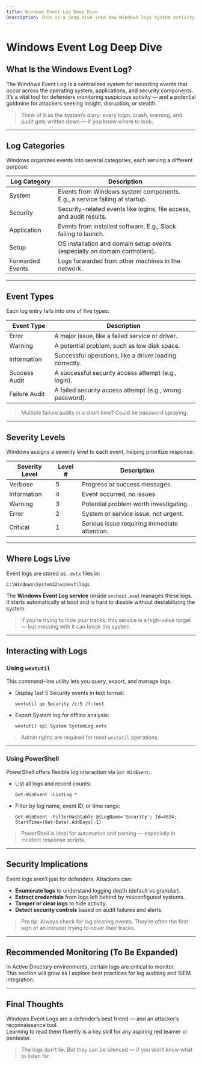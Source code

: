 ```yaml
---
title: Windows Event Log Deep Dive  
Description: This is a deep dive into how Windows logs system activity, how to interact with it, and why it matters for defenders and attackers alike.  
---
```


# Windows Event Log Deep Dive

## What Is the Windows Event Log?

The Windows Event Log is a centralized system for recording events that occur across the operating system, applications, and security components.  
It’s a vital tool for defenders monitoring suspicious activity — and a potential goldmine for attackers seeking insight, disruption, or stealth.

> Think of it as the system’s diary: every login, crash, warning, and audit gets written down — if you know where to look.

---

## Log Categories

Windows organizes events into several categories, each serving a different purpose:

| Log Category       | Description                                                                 |
|--------------------|------------------------------------------------------------------------------|
| System             | Events from Windows system components. E.g., a service failing at startup.  |
| Security           | Security-related events like logins, file access, and audit results.        |
| Application        | Events from installed software. E.g., Slack failing to launch.              |
| Setup              | OS installation and domain setup events (especially on domain controllers). |
| Forwarded Events   | Logs forwarded from other machines in the network.                          |

---

## Event Types

Each log entry falls into one of five types:

| Event Type     | Description                                                                 |
|----------------|------------------------------------------------------------------------------|
| Error          | A major issue, like a failed service or driver.                             |
| Warning        | A potential problem, such as low disk space.                                |
| Information    | Successful operations, like a driver loading correctly.                     |
| Success Audit  | A successful security access attempt (e.g., login).                         |
| Failure Audit  | A failed security access attempt (e.g., wrong password).                    |

> Multiple failure audits in a short time? Could be password spraying.

---

## Severity Levels

Windows assigns a severity level to each event, helping prioritize response:

| Severity Level | Level # | Description                                                         |
|----------------|---------|----------------------------------------------------------------------|
| Verbose        | 5       | Progress or success messages.                                       |
| Information    | 4       | Event occurred, no issues.                                          |
| Warning        | 3       | Potential problem worth investigating.                              |
| Error          | 2       | System or service issue, not urgent.                                |
| Critical       | 1       | Serious issue requiring immediate attention.                        |

---

## Where Logs Live

Event logs are stored as `.evtx` files in:

`C:\Windows\System32\winevt\logs`


The **Windows Event Log service** (inside `svchost.exe`) manages these logs.  
It starts automatically at boot and is hard to disable without destabilizing the system.

> If you’re trying to hide your tracks, this service is a high-value target — but messing with it can break the system.

---

## Interacting with Logs

### Using `wevtutil`

This command-line utility lets you query, export, and manage logs.

- Display last 5 Security events in text format:  

  `wevtutil qe Security /c:5 /f:text`

- Export System log for offline analysis:  

  `wevtutil epl System SystemLog.evtx`

> Admin rights are required for most `wevtutil` operations.

---

### Using PowerShell

PowerShell offers flexible log interaction via `Get-WinEvent`.

- List all logs and record counts:  

  `Get-WinEvent -ListLog *`

- Filter by log name, event ID, or time range:  

  `Get-WinEvent -FilterHashtable @{LogName='Security'; Id=4624; StartTime=(Get-Date).AddDays(-1)`

> PowerShell is ideal for automation and parsing — especially in incident response scripts.

---

## Security Implications

Event logs aren’t just for defenders. Attackers can:

- **Enumerate logs** to understand logging depth (default vs granular).
- **Extract credentials** from logs left behind by misconfigured systems.
- **Tamper or clear logs** to hide activity.
- **Detect security controls** based on audit failures and alerts.

> Pro tip: Always check for log clearing events. They’re often the first sign of an intruder trying to cover their tracks.

---

## Recommended Monitoring (To Be Expanded)

In Active Directory environments, certain logs are critical to monitor.  
This section will grow as I explore best practices for log auditing and SIEM integration.

---

## Final Thoughts

Windows Event Logs are a defender’s best friend — and an attacker’s reconnaissance tool.  
Learning to read them fluently is a key skill for any aspiring red teamer or pentester.

> The logs don’t lie. But they can be silenced — if you don’t know what to listen for.

